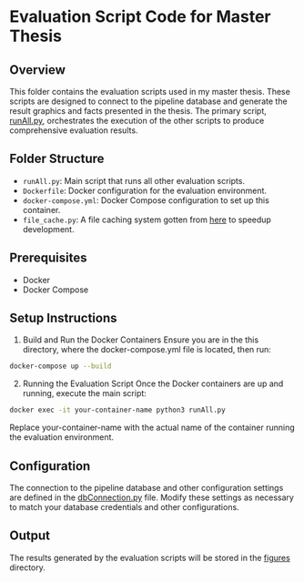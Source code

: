 # Evaluation Script Code for Master Thesis

## Overview
This folder contains the evaluation scripts used in my master thesis.
These scripts are designed to connect to the pipeline database and generate the result graphics and facts presented in the thesis.
The primary script, [runAll.py](./runAll.py), orchestrates the execution of the other scripts to produce comprehensive evaluation results.

## Folder Structure
- `runAll.py`: Main script that runs all other evaluation scripts.
- `Dockerfile`: Docker configuration for the evaluation environment.
- `docker-compose.yml`: Docker Compose configuration to set up this container.
- `file_cache.py`: A file caching system gotten from [here](https://github.com/sweepai/sweep/blob/main/docs/public/file_cache.py) to speedup development.

## Prerequisites
* Docker
* Docker Compose

## Setup Instructions
1. Build and Run the Docker Containers
Ensure you are in the this directory, where the docker-compose.yml file is located, then run:
```bash
docker-compose up --build
```

2. Running the Evaluation Script
Once the Docker containers are up and running, execute the main script:
```bash
docker exec -it your-container-name python3 runAll.py
```
Replace your-container-name with the actual name of the container running the evaluation environment.

## Configuration
The connection to the pipeline database and other configuration settings are defined in the [dbConnection.py](./dbConnection.py) file.
Modify these settings as necessary to match your database credentials and other configurations.

## Output
The results generated by the evaluation scripts will be stored in the [figures](./figures/) directory.